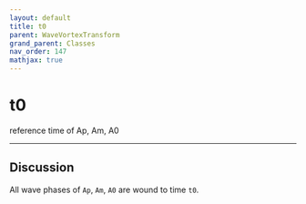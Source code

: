 ```yaml
---
layout: default
title: t0
parent: WaveVortexTransform
grand_parent: Classes
nav_order: 147
mathjax: true
---
```


#  t0

reference time of Ap, Am, A0


---

## Discussion

All wave phases of `Ap`, `Am`, `A0` are wound to time `t0`. 

